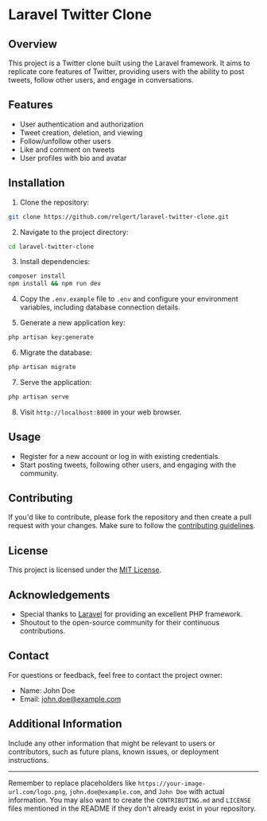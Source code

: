 # Laravel Twitter Clone



## Overview

This project is a Twitter clone built using the Laravel framework. It aims to replicate core features of Twitter, providing users with the ability to post tweets, follow other users, and engage in conversations.

## Features

- User authentication and authorization
- Tweet creation, deletion, and viewing
- Follow/unfollow other users
- Like and comment on tweets
- User profiles with bio and avatar

## Installation

1. Clone the repository:

```bash
git clone https://github.com/relgert/laravel-twitter-clone.git
```

2. Navigate to the project directory:

```bash
cd laravel-twitter-clone
```

3. Install dependencies:

```bash
composer install
npm install && npm run dev
```

4. Copy the `.env.example` file to `.env` and configure your environment variables, including database connection details.

5. Generate a new application key:

```bash
php artisan key:generate
```

6. Migrate the database:

```bash
php artisan migrate
```

7. Serve the application:

```bash
php artisan serve
```

8. Visit `http://localhost:8000` in your web browser.

## Usage

- Register for a new account or log in with existing credentials.
- Start posting tweets, following other users, and engaging with the community.

## Contributing

If you'd like to contribute, please fork the repository and then create a pull request with your changes. Make sure to follow the [contributing guidelines](CONTRIBUTING.md).

## License

This project is licensed under the [MIT License](LICENSE).

## Acknowledgements

- Special thanks to [Laravel](https://laravel.com/) for providing an excellent PHP framework.
- Shoutout to the open-source community for their continuous contributions.

## Contact

For questions or feedback, feel free to contact the project owner:

- Name: John Doe
- Email: john.doe@example.com

## Additional Information

Include any other information that might be relevant to users or contributors, such as future plans, known issues, or deployment instructions.

---

Remember to replace placeholders like `https://your-image-url.com/logo.png`, `john.doe@example.com`, and `John Doe` with actual information. You may also want to create the `CONTRIBUTING.md` and `LICENSE` files mentioned in the README if they don't already exist in your repository.
